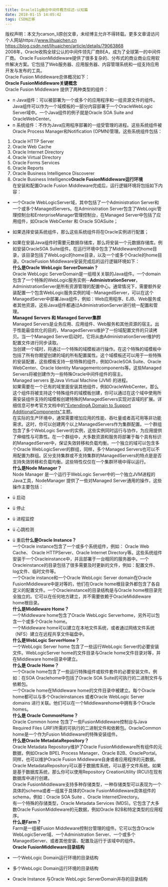 ```yaml
---
title: Oracle11g融合中间件概念综述-认知篇
date: 2018-01-15 14:05:42
tags: CSDN迁移
---
```

 版权声明：本文为carson_li原创文章，未经博主允许不得转载。更多文章请访问个人网站https://www.lihuaichen.cn https://blog.csdn.net/lihuaichen/article/details/79063868   
  2008年，Oracle收购全球公认的中间件领先厂商BEA，成为了全球第一的中间件厂商。 Oracle FusionMiddleware提供了很多复杂的、分布式的商业商业应用软件解决方案。它包括了Web服务器、应用服务器、内容管理系统和一组支持应用开发与发布的工具。  
  Oracle Fusion Middleware总体概况如下：  
 ![]()  
 **Oracle FusionMiddleware关键概念**  
  Oracle Fusion Middleware 提供了两种类型的组件：  
 
  * n Java组件：可以被部署为一个或多个的应用程序和一组资源文件的组件。Java组件可以作为一个域模板的一部分内容部署于一个OracleWebLogic Server域中。一个Java组件的例子就是Oracle SOA Suite and OracleWebCenter。
  * n 系统组件：不作为Java应用程序部署的一组受管理的进程。这些系统组件被Oracle Process Manager和Notification (OPMN)管理。这些系统组件包括：
  1. Oracle HTTP Server
  2. Oracle Web Cache
  3. Oracle Internet Directory
  4. Oracle Virtual Directory
  5. Oracle Forms Services
  6. Oracle Reports
  7. Oracle Business Intelligence Discoverer
  8. Oracle Business Intelligence**Oracle FusionMiddleware运行环境**  
  在安装和配置Oracle Fusion Middleware完成后，运行逻辑环境将包括如下内容：  
 
  * 一个Oracle WebLogicServer域，其中包括了一个Administration Server和一个或多个ManagedServers。在Administration Server包含了WebLogic管理控制台和EnterpriseManager管理控制台，在Managed Server中包括了应用组件，如Oracle WebCenter 和 Oracle SOASuite；
  * 如果选择安装系统组件，那么这些系统组件将在Oracle实例进行配置；
  * 如果在安装Java组件时需要元数据存储库，那么将安装一个元数据存储库。例如安装OracleSOA Suite组件。在运行环境中包含了Middleware的home目录，该目录包括了WebLogic的home目录，以及一个或多个Oracle的home目录。OracleFusion Middleware安装完成后的运行逻辑环境如下：  
 ![]()  
  **什么是Oracle WebLogic ServerDomain？**  
  Oracle WebLogic ServerDomain是一组相关关联的Java组件。一个domain包含了一个特殊的WebLogic服务实例--**AdministrationServer**，AdministrationServer是所有资源管理的配置中心。通常情况下，需要额外安装配置一个包含WebLogic服务实例的域--ManagedServer，可以在这个ManagedServer中部署Java组件，例如：Web应用程序、EJB、Web服务或者其他资源，这些Java组件都通过AdministrationServer进行统一配置和管理。  
  **Managed Servers 和 Managed Server集群**  
  Managed Servers是业务应用、应用组件、Web服务和其他资源的宿主。出于性能最佳优化的目的，ManagedServers维护了一份域配置文件的只读拷贝。当一个Managed Server启动时，它将从由AdministrationServer维护的配置文件进行同步读取。  
  当创建一个域时，将通过一个特殊的域模板进行操作。在这个特殊的域模板中包括了所有你期望创建的域的所有配置属性。这个域模板还可以用于一些特殊的安装配置，这些模板支持一些特殊的组件，例如OracleSOA Suite、Oracle WebCenter、Oracle Identity Managementcomponents等。这些Managed Servers将被创建作为一些特殊Oracle中间件组件的宿主。  
  Managed servers 是Java Virtual Machine (JVM) 的进程。  
  如果需要在一个已有的域里面安装其他组件，例如OracleWebCenter。那么这个组件将被支持这个特殊组件的域模板创建，你可以通过在这个域中使用所需安装组件支持的域模板创建特殊的ManagedServers实现对该域的扩展。详细信息可参考官方文档中的["ExtendingA Domain to Support AdditionalComponents"](http://www.oracle.com/pls/topic/lookup?ctx=E23943-01&amp;id=ASADM10382)主题。  
  在实际的生产环境中，通常需要增加应用的性能、吞吐量或者高可用等非功能需求。这时，你可以创建两个以上ManagedServers作为集群配置。一个群组包含了多个WebLogic Server的实例，这些实例同时运行与协作，为应用提供了伸缩性与可靠性。在一个群组中，大多数资源和服务将部署于每个具有标识的ManagedServer中，保证失效转移和负载均衡。一个独立的域可以包含多个Oracle WebLogicServer的群组，同样，多个Managed Servers也可以不用配置为群组。区分支持集群或不支持集群的ManagedServers的特点是是否支持失效转移和负载均衡。这些特性仅仅在一个集群环境中得以运行。  
  **什么是Node Manager？**  
  Node Manager 是一个运行于WebLogic Server中的一个独立JVM进程的Java工具，NodeManager 提供了一些对Managed Server通用的操作，这些操作主要包括：  
 
  * ü 启动
  * ü 停止
  * ü 进程监控
  * ü 心跳检测
  * ü 重启**什么是Oracle Instance？**  
  一个Oracle instance包含了一个或多个系统组件，例如： Oracle Web Cache、 Oracle HTTPServer、Oracle Internet Directory等。这些系统组件安装于一个Oracleinstance中，并且部署于一台相同的服务器中。一个Oracleinstance的目录包括了很多需要及时更新的文件，例如：配置文件、log文件、临时文件等。  
  一个Oracle instance和一个Oracle WebLogic Server domain在Oracle FusionMiddleware中是对等的，他们在Oracle home根目录外都包含了各自定义的配置文件。一个Oracleinstance的目录结构是与Oracle home根目录完全独立的。它可以在任何地方建立，并不需要依赖于OracleMiddleware home根目录。  
  **什么是Middleware Home？**  
  一个Middleware home包含了Oracle WebLogic Serverhome，另外可以包含一个或多个Oracle home。  
  一个Middleware home可以建立在本地文件系统，或者通过网络文件系统（NFS）建立在远程共享文件磁盘中。  
  **什么是WebLogic ServerHome？**  
  一个WebLogic Server home 包含了一些运行WebLogic Server的必要安装文件。WebLogicServer home的文件目录与Oracle home文件目录对等，并在Middleware home目录中建立。  
  **什么是 Oracle Home？**  
  一个Oracle home包含了一些运行特殊组件或软件套件的必要安装文件。例如：在SOA Oraclehome中包括了Oracle SOA Suite的可执行的二进制文件与依赖包。  
  一个Oracle home在Middleware home的文件目录中被建立。每个Oracle home都可以与多个Oracleinstances 或者Oracle WebLogic Server domains 进行关联。他们可以在一个Middlewarehome中拥有多个Oracle homes。  
  **什么是 Oracle CommonHome？**  
  Oracle Common home 包含了一些FusionMiddleware控制台与Java Required Files (JRF)所需的可执行的二进制文件和依赖包。OracleCommon home是一个作为Fusion Middleware的特殊安装组件。  
  **什么是Oracle MetadataRepository？**  
  Oracle Metadata Repository维护了Oracle FusionMiddleware所有组件的元数据，例如Oracle BPEL Process Manager、Oracle B2B、OraclePortal。同样，也可以维护Oracle Fusion Middleware自身或者应用程序的元数据。  
  Oracle MetadataRepository可以基于数据库系统，可以基于文件系统。如果是基于数据库系统，那么你可以使用Repository CreationUtility (RCU)在现有数据库中进行创建。  
  Oracle FusionMiddleware支持多种存储类型，一种存储类型可以表现为一个具体的schema或者一组属于具体的Oracle FusionMiddleware具体组件的schema，例如：Oracle SOA Suite 、Oracle InternetDirectory。  
  有一个特殊的存储类型，Oracle Metadata Services (MDS)。它包含了大多数Oracle FusionMiddleware的元数据，例如Oracle B2B和特定类型的应用程序。  
  **什么是Farm？**  
  Farm是一组被Fusion Middleware控制台管理的组件。它可以包含Oracle WebLogicServer域、一个Administration Server、一个或多个ManagedServer、或者其他安装、配置及运行于该域中的组件。  
  **Oracle FusionMiddleware目录结构**  
 
  * 一个WebLogic Domain运行环境的目录结构![]()  
   
  * 多个WebLogic Domain运行环境的目录结构![]()  
   
  * Oracle Instance 与Oracle WebLogic ServerDomain并存的目录结构![]()  
     
 